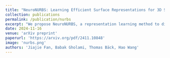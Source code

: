 ```yaml
---
title: "NeuroNURBS: Learning Efficient Surface Representations for 3D Solids"
collection: publications
permalink: /publication/nurbs
excerpt: "We propose NeuroNURBS, a representation learning method to directly encode the parameters of NURBS surfaces for 3D CAD learning."
date: 2024-11-16
venue: 'arXiv preprint'
paperurl: 'https://arxiv.org/pdf/2411.10848'
image: 'nurbs.png'
authors: 'Jiajie Fan, Babak Gholami, Thomas Bäck, Hao Wang'
---
```


